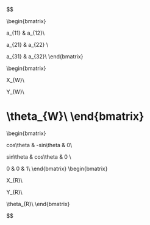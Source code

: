$$

\begin{bmatrix}

a_{11} & a_{12}\\

a_{21} & a_{22} \\

a_{31} & a_{32}\\
\end{bmatrix}

$$
$$

\begin{bmatrix}

X_{W}\\

Y_{W}\\

\theta_{W}\\
\end{bmatrix}
= 
\begin{bmatrix}

cos\theta & -sin\theta & 0\\

sin\theta & cos\theta & 0 \\

0 & 0 & 1\\
\end{bmatrix}
\begin{bmatrix}

X_{R}\\

Y_{R}\\

\theta_{R}\\
\end{bmatrix}

$$